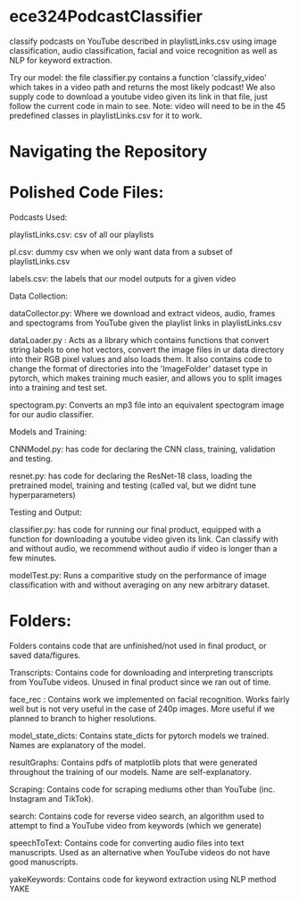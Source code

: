 # ece324PodcastClassifier

classify podcasts on YouTube described in playlistLinks.csv using image classification, audio classification, facial and voice recognition as well as NLP for keyword extraction.

Try our model: the file classifier.py contains a function 'classify_video' which takes in a video path and returns the most likely podcast! We also supply code to download a youtube video given its link in that file, just follow the current code in main to see. Note: video will need to be in the 45 predefined classes in playlistLinks.csv for it to work.

# Navigating the Repository

# Polished Code Files:

Podcasts Used:

playlistLinks.csv: csv of all our playlists

pl.csv: dummy csv when we only want data from a subset of playlistLinks.csv

labels.csv: the labels that our model outputs for a given video

Data Collection:

dataCollector.py: Where we download and extract videos, audio, frames and spectograms from YouTube given the playlist links in playlistLinks.csv

dataLoader.py : Acts as a library which contains functions that convert string labels to one hot vectors, convert the image files in ur data directory into their RGB 
pixel values and also loads them. It also contains code to change the format of directories into the 'ImageFolder' dataset type in pytorch, which makes training much easier, and allows you to split images into a training and test set.

spectogram.py: Converts an mp3 file into an equivalent spectogram image for our audio classifier.

Models and Training:

CNNModel.py: has code for declaring the CNN class, training, validation and testing. 

resnet.py: has code for declaring the ResNet-18 class, loading the pretrained model, training and testing (called val, but we didnt tune hyperparameters)

Testing and Output:

classifier.py: has code for running our final product, equipped with a function for downloading a youtube video given its link. Can classify with and without audio, we recommend without audio if video is longer than a few minutes.

modelTest.py: Runs a comparitive study on the performance of image classification with and without averaging on any new arbitrary dataset.

# Folders:

Folders contains code that are unfinished/not used in final product, or saved data/figures.

Transcripts: Contains code for downloading and interpreting transcripts from YouTube videos. Unused in final product since we ran out of time.

face_rec : Contains work we implemented on facial recognition. Works fairly well but is not very useful in the case of 240p images. 
More useful if we planned to branch to higher resolutions.

model_state_dicts: Contains state_dicts for pytorch models we trained. Names are explanatory of the model.

resultGraphs: Contains pdfs of matplotlib plots that were generated throughout the training of our models. Name are self-explanatory.

Scraping: Contains code for scraping mediums other than YouTube (inc. Instagram and TikTok).

search: Contains code for reverse video search, an algorithm used to attempt to find a YouTube video from keywords (which we generate)

speechToText: Contains code for converting audio files into text manuscripts. Used as an alternative when YouTube videos do not have good manuscripts.

yakeKeywords: Contains code for keyword extraction using NLP method YAKE
